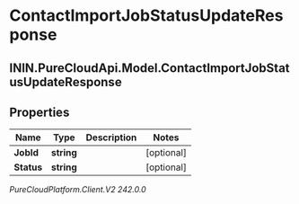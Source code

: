 # ContactImportJobStatusUpdateResponse

## ININ.PureCloudApi.Model.ContactImportJobStatusUpdateResponse

## Properties

|Name | Type | Description | Notes|
|------------ | ------------- | ------------- | -------------|
| **JobId** | **string** |  | [optional] |
| **Status** | **string** |  | [optional] |



_PureCloudPlatform.Client.V2 242.0.0_

